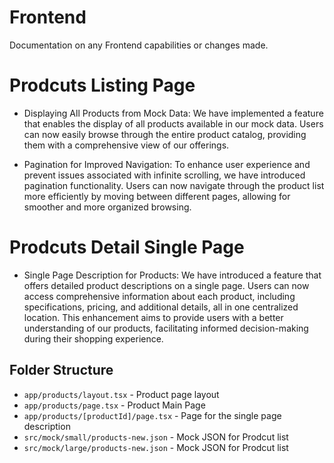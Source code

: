 # Frontend

Documentation on any Frontend capabilities or changes made.

# Prodcuts Listing Page

- Displaying All Products from Mock Data:
  We have implemented a feature that enables the display of all products available in our mock data. Users can now easily browse through the entire product catalog, providing them with a comprehensive view of our offerings.

- Pagination for Improved Navigation:
  To enhance user experience and prevent issues associated with infinite scrolling, we have introduced pagination functionality. Users can now navigate through the product list more efficiently by moving between different pages, allowing for smoother and more organized browsing.

# Prodcuts Detail Single Page

- Single Page Description for Products:
  We have introduced a feature that offers detailed product descriptions on a single page. Users can now access comprehensive information about each product, including specifications, pricing, and additional details, all in one centralized location. This enhancement aims to provide users with a better understanding of our products, facilitating informed decision-making during their shopping experience.

## Folder Structure

- `app/products/layout.tsx` - Product page layout
- `app/products/page.tsx` - Product Main Page
- `app/products/[productId]/page.tsx` - Page for the single page description
- `src/mock/small/products-new.json` - Mock JSON for Prodcut list
- `src/mock/large/products-new.json` - Mock JSON for Prodcut list
